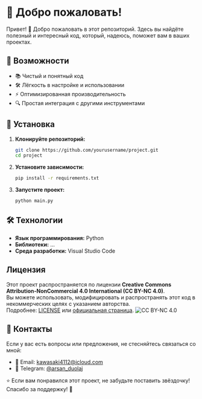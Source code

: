 # 📌 Добро пожаловать!

Привет! 👋 Добро пожаловать в этот репозиторий. Здесь вы найдёте полезный и интересный код, который, надеюсь, поможет вам в ваших проектах.

## 🚀 Возможности
- 📚 Чистый и понятный код
- 🛠 Лёгкость в настройке и использовании
- ⚡ Оптимизированная производительность
- 🔍 Простая интеграция с другими инструментами

## 🔧 Установка
1. **Клонируйте репозиторий:**
   ```bash
   git clone https://github.com/yourusername/project.git
   cd project
   ```
2. **Установите зависимости:**
   ```bash
   pip install -r requirements.txt
   ```
3. **Запустите проект:**
   ```bash
   python main.py
   ```

## 🛠 Технологии
- **Язык программирования:** Python
- **Библиотеки:** ...
- **Среда разработки:** Visual Studio Code

## Лицензия  
Этот проект распространяется по лицензии **Creative Commons Attribution-NonCommercial 4.0 International (CC BY-NC 4.0)**.  
Вы можете использовать, модифицировать и распространять этот код в некоммерческих целях с указанием авторства.  
Подробнее: [LICENSE](LICENSE) или [официальная страница](https://creativecommons.org/licenses/by-nc/4.0/).
![CC BY-NC 4.0](https://licensebuttons.net/l/by-nc/4.0/88x31.png)  

## 🤝 Контакты
Если у вас есть вопросы или предложения, не стесняйтесь связаться со мной:
- 📧 Email: kawasaki4112@icloud.com
- 💬 Telegram: [@arsan_duolaj](https://t.me/arsan_duolaj)

⭐ Если вам понравился этот проект, не забудьте поставить звёздочку! Спасибо за поддержку! 🚀

